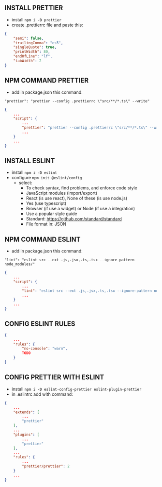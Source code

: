 ## INSTALL PRETTIER

- install `npm i -D prettier`
- create .prettierrc file and paste this:

```json
{
    "semi": false,
    "trailingComma": "es5",
    "singleQuote": true,
    "printWidth": 80,
    "endOfLine": "lf",
    "tabWidth": 2
}
```

## NPM COMMAND PRETTIER

- add in package.json this command:

```"prettier": "prettier --config .prettierrc \"src/**/*.ts\" --write"```

```json
{
    ...
    "script": {
        ...
        "prettier": "prettier --config .prettierrc \"src/**/*.ts\" --write",
        ...
    }
    ...
}
```

## INSTALL ESLINT

- install `npm i -D eslint`
- configure `npm init @eslint/config`
  - select: 
    - To check syntax, find problems, and enforce code style
    - JavaScript modules (import/export)
    - React (is use react), None of these (is use node.js)
    - Yes (use typescript)
    - Browser (if use a widget) or Node (if use a integration)
    - Use a popular style guide
    - Standard: https://github.com/standard/standard
    - File format in: JSON

## NPM COMMAND ESLINT

- add in package.json this command:

```"lint": "eslint src --ext .js,.jsx,.ts,.tsx --ignore-pattern node_modules/"```

```json
{
    ...
    "script": {
        ...
        "lint": "eslint src --ext .js,.jsx,.ts,.tsx --ignore-pattern node_modules/",
        ...
    }
    ...
}
```

## CONFIG ESLINT RULES

```json
{
    ...
    "rules": {
        "no-console": "warn",
        TODO
    }
}
```


## CONFIG PRETTIER WITH ESLINT

- install `npm i -D eslint-config-prettier eslint-plugin-prettier`
- in .eslintrc add with command:

```json
{
    ...
    "extends": [
        ...
        "prettier"
    ],
    ...
    "plugins": [
        ...
        "prettier"
    ],
    ...
    "rules": {
        ...
        "prettier/prettier": 2
    }
    ...
}
```





